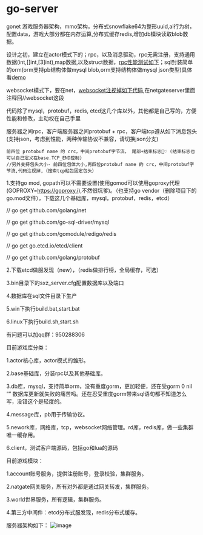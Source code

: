# go-server
gonet 游戏服务器架构，mmo架构，分布式snowflake64为整形uuid,ai行为树，配置data，游戏大部分都在内存运算,分布式缓存redis,增加db模块读取blob数据。

设计之初，建立在actor模式下的；rpc，以及消息驱动，rpc无需注册，支持通用数据(int,[]int,[3]int),map数据,以及struct数据，[rpc性能测试如下](https://github.com/bobohume/gonet/blob/master/src/gonet/test/client_test.go)；sql封装简单的orm(orm支持pb结构体做mysql blob,orm支持结构体做mysql json类型)具体看[demo](https://github.com/bobohume/gonet/blob/master/src/gonet/db/db_test.go)

websocket模式下，要在net，[websocket注视掉如下代码](https://studygolang.com/articles/14842),在netgateserver里面注释回//websocket这段

代码除了mysql，protobuf，redis, etcd这几个库以外，其他都是自己写的，方便性能和修改，主动权在自己手里

服务器之间rpc，客户端服务器之间protobuf + rpc，客户端tcp遵从如下消息包头(支持json，考虑到性能，两种传输协议不兼容，请切换json分支)

    前四位 protobuf name 的 crc，中间protobuf字节流， 尾部+结束标志💞♡ (结束标志也可以自己定义在base.TCP_END控制)
    //另外支持包头大小- 前四位包体大小,再四位protobuf name 的 crc，中间protobuf字节流,代码注视掉,（搜索tcp粘包固定包头）

1.支持go mod, gopath可以不需要设置(使用gomod可以使用goproxy代理(GOPROXY=https://goproxy.i),不然很坑爹)。（也支持go vendor（删除项目下的go.mod文件），下载这几个基础库，mysql，protobuf，redis，etcd）

// go get github.com/golang/net

// go get github.com/go-sql-driver/mysql

// go get github.com/gomodule/redigo/redis

// go get go.etcd.io/etcd/client

// go get github.com/golang/protobuf

2.下载etcd做服发现（new），（redis做排行榜，全局缓存，可选）

3.bin目录下的sxz_server.cfg配置数据库以及端口

4.数据库在sql文件目录下生产

5.win下执行build.bat,start.bat

6.linux下执行build.sh,start.sh

有问题可以加qq群：950288306



目前游戏库分类：

1.actor核心库，actor模式的雏形。

2.base基础库，分装rpc以及其他基础库。

3.db库，mysql，支持简单orm，没有重度gorm，更加轻便，还在受gorm 0 nil “” 数据库更新就失败的痛苦吗。还在忍受重度gorm带来sql语句都不知道怎么写，没错这个是轻度的。

4.message库，pb用于传输协议。

5.nework库，网络库，tcp，websocket网络管理。rd库，redis库，做一些集群唯一缓存用。

6.client，测试客户端源码，包括go和lua的源码



目前游戏模块：

1.account账号服务，提供注册账号，登录校验，集群服务。

2.natgate网关服务，所有对外都是通过网关转发，集群服务。

3.world世界服务，所有逻辑，集群服务。

4.第三方中间件：etcd分布式服发现，redis分布式缓存。

服务器架构如下：
![image](https://github.com/bobohume/go-server/blob/master/框架.jpg)
